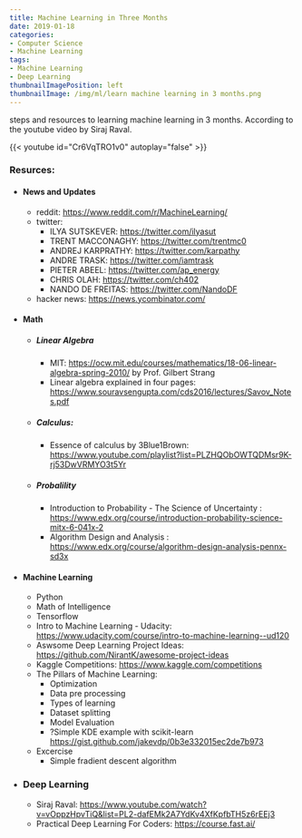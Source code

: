 ```yaml
---
title: Machine Learning in Three Months
date: 2019-01-18
categories:
- Computer Science
- Machine Learning
tags:
- Machine Learning
- Deep Learning
thumbnailImagePosition: left
thumbnailImage: /img/ml/learn machine learning in 3 months.png
---
```


steps and resources to learning machine learning in 3 months. According to the youtube video by Siraj Raval.
<!--more-->

{{< youtube id="Cr6VqTRO1v0" autoplay="false" >}}

### Resurces:

- #### News and Updates

  - reddit: https://www.reddit.com/r/MachineLearning/
  - twitter: 
    - ILYA SUTSKEVER: https://twitter.com/ilyasut
    - TRENT MACCONAGHY: https://twitter.com/trentmc0
    - ANDREJ KARPRATHY: https://twitter.com/karpathy
    - ANDRE TRASK: https://twitter.com/iamtrask
    - PIETER ABEEL: https://twitter.com/ap_energy
    - CHRIS OLAH: https://twitter.com/ch402
    - NANDO DE FREITAS: https://twitter.com/NandoDF
  - hacker news: https://news.ycombinator.com/

- #### Math

  - ##### Linear Algebra 

    - MIT: https://ocw.mit.edu/courses/mathematics/18-06-linear-algebra-spring-2010/ by Prof. Gilbert Strang
    - Linear algebra explained in four pages: https://www.souravsengupta.com/cds2016/lectures/Savov_Notes.pdf

  - ##### Calculus: 

    - Essence of calculus by 3Blue1Brown: https://www.youtube.com/playlist?list=PLZHQObOWTQDMsr9K-rj53DwVRMYO3t5Yr

  - ##### Probalility

    - Introduction to Probability - The Science of Uncertainty : https://www.edx.org/course/introduction-probability-science-mitx-6-041x-2
    - Algorithm Design and Analysis : https://www.edx.org/course/algorithm-design-analysis-pennx-sd3x

- #### Machine Learning

  - Python
  - Math of Intelligence
  - Tensorflow
  - Intro to Machine Learning - Udacity: https://www.udacity.com/course/intro-to-machine-learning--ud120
  - Aswsome Deep Learning Project Ideas: https://github.com/NirantK/awesome-project-ideas
  - Kaggle Competitions: https://www.kaggle.com/competitions
  - The Pillars of Machine Learning:
    - Optimization
    - Data pre processing
    - Types of learning
    - Dataset splitting
    - Model Evaluation
    - ?Simple KDE example with scikit-learn https://gist.github.com/jakevdp/0b3e332015ec2de7b973
  - Excercise
    - Simple fradient descent algorithm

- ### Deep Learning

  - Siraj Raval: https://www.youtube.com/watch?v=vOppzHpvTiQ&list=PL2-dafEMk2A7YdKv4XfKpfbTH5z6rEEj3
  - Practical Deep Learning For Coders: https://course.fast.ai/






